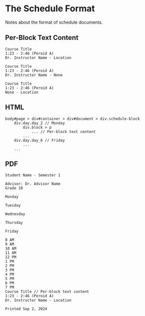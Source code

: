 # The Schedule Format
Notes about the format of schedule documents.

## Per-Block Text Content
```
Course Title
1:23 - 2:46 (Peroid A)
Dr. Instructor Name - Location
```
```
Course Title
1:23 - 2:46 (Peroid A)
Dr. Instructor Name - None
```
```
Course Title
1:23 - 2:46 (Peroid A)
None - Location
```

## HTML
```
body#page > div#container > div#document > div.schedule-block
    div.day.day_2 // Monday
        div.block > p
            ... // Per-block text content
        ...
    div.day.day_6 // Friday
        ...
    ...
```

## PDF
```
Student Name - Semester 1

Advisor: Dr. Advisor Name
Grade 10

Monday
 
Tuesday
 
Wednesday
 
Thursday
 
Friday

8 AM
9 AM
10 AM
11 AM
12 PM
1 PM
2 PM
3 PM
4 PM
5 PM
6 PM
7 PM
Course Title // Per-block text content
1:23 - 2:46 (Peroid A)
Dr. Instructor Name - Location

Printed Sep 2, 2024
```